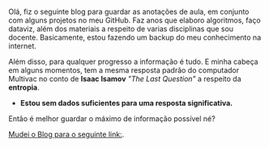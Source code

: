 <!---
layout: default
---

<!--#Text can be **bold**, _italic_, or ~~strikethrough~~.-->

Olá, fiz o seguinte blog para guardar as anotações de aula, em conjunto com alguns projetos no meu GitHub. Faz anos que elaboro algoritmos, faço dataviz, além dos materiais a respeito de varias disciplinas que sou docente. Basicamente, estou fazendo um backup do meu conhecimento na internet.

Além disso, para qualquer progresso a informação é tudo. E minha cabeça em alguns momentos, tem a mesma resposta padrão do computador Multivac no conto de **Isaac Isamov** _"The Last Question"_ a respeito da **entropia**.

- **Estou sem dados suficientes para uma resposta significativa.**

Então é melhor guardar o máximo de informação possível né?

<!--H(X) = - \sum_{i=1}^{n} p(x_i) \log_2 p(x_i)-->




[Mudei o Blog para o seguinte link:](https://www.gkmonea.com/).

<!--There should be whitespace between paragraphs.

There should be whitespace between paragraphs. We recommend including a README, or a file with information about your project.

# Header 1

This is a normal paragraph following a header. GitHub is a code hosting platform for version control and collaboration. It lets you and others work together on projects from anywhere.

## Header 2

> This is a blockquote following a header.
>
> When something is important enough, you do it even if the odds are not in your favor.

### Header 3

```js
// Javascript code with syntax highlighting.
var fun = function lang(l) {
  dateformat.i18n = require('./lang/' + l)
  return true;
}
```

```ruby
# Ruby code with syntax highlighting
GitHubPages::Dependencies.gems.each do |gem, version|
  s.add_dependency(gem, "= #{version}")
end
```

#### Header 4

*   This is an unordered list following a header.
*   This is an unordered list following a header.
*   This is an unordered list following a header.

##### Header 5

1.  This is an ordered list following a header.
2.  This is an ordered list following a header.
3.  This is an ordered list following a header.

###### Header 6

| head1        | head two          | three |
|:-------------|:------------------|:------|
| ok           | good swedish fish | nice  |
| out of stock | good and plenty   | nice  |
| ok           | good `oreos`      | hmm   |
| ok           | good `zoute` drop | yumm  |

### There's a horizontal rule below this.

* * *

### Here is an unordered list:

*   Item foo
*   Item bar
*   Item baz
*   Item zip

### And an ordered list:

1.  Item one
1.  Item two
1.  Item three
1.  Item four

### And a nested list:

- level 1 item
  - level 2 item
  - level 2 item
    - level 3 item
    - level 3 item
- level 1 item
  - level 2 item
  - level 2 item
  - level 2 item
- level 1 item
  - level 2 item
  - level 2 item
- level 1 item

### Small image

![Octocat](https://github.githubassets.com/images/icons/emoji/octocat.png)

### Large image

![Branching](https://guides.github.com/activities/hello-world/branching.png)


### Definition lists can be used with HTML syntax.

<dl>
<dt>Name</dt>
<dd>Godzilla</dd>
<dt>Born</dt>
<dd>1952</dd>
<dt>Birthplace</dt>
<dd>Japan</dd>
<dt>Color</dt>
<dd>Green</dd>
</dl>

```-->
<!--Long, single-line code blocks should not wrap. They should horizontally scroll if they are too long. This line should be long enough to demonstrate this.
```

```
The final element.
```-->
